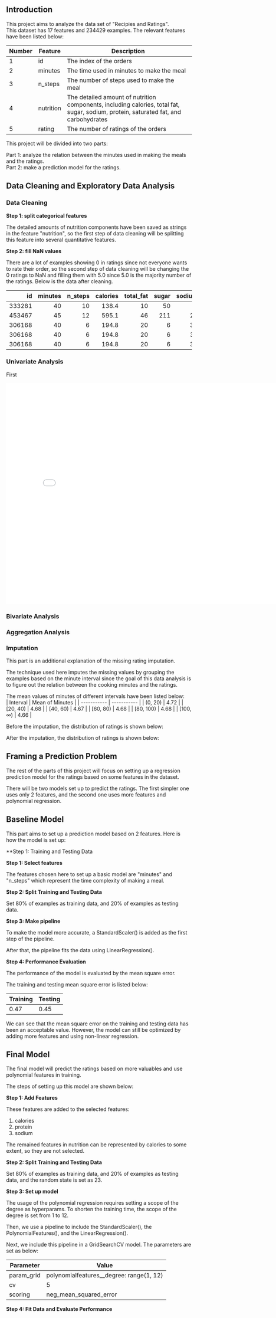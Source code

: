 ## Introduction ##  
This project aims to analyze the data set of "Recipies and Ratings".  
This dataset has 17 features and 234429 examples. The relevant features have been listed below:

| Number | Feature | Description |
| ----------- | ----------- | ----------- |
| 1 | id | The index of the orders |
| 2 | minutes | The time used in minutes to make the meal |
| 3 | n_steps | The number of steps used to make the meal |
| 4 | nutrition | The detailed amount of nutrition components, including calories, total fat, sugar, sodium, protein, saturated fat, and carbohydrates |
| 5 | rating | The number of ratings of the orders |

This project will be divided into two parts:

Part 1: analyze the relation between the minutes used in making the meals and the ratings.  
Part 2: make a prediction model for the ratings.

## Data Cleaning and Exploratory Data Analysis ##  
### Data Cleaning ###  

**Step 1: split categorical features**  

The detailed amounts of nutrition components have been saved as strings in the feature "nutrition", so the first step of data cleaning will be splitting this feature into several quantitative features.  

**Step 2: fill NaN values**  

There are a lot of examples showing 0 in ratings since not everyone wants to rate their order, so the second step of data cleaning will be changing the 0 ratings to NaN and filling them with 5.0 since 5.0 is the majority number of the ratings. Below is the data after cleaning.  

|     id |   minutes |   n_steps |   calories |   total_fat |   sugar |   sodium |   protein |   saturated_fat |   carbohydrates |   rating | minutes_interval   |
|-------:|----------:|----------:|-----------:|------------:|--------:|---------:|----------:|----------------:|----------------:|---------:|:-------------------|
| 333281 |        40 |        10 |      138.4 |          10 |      50 |        3 |         3 |              19 |               6 |        4 | [40, 60)           |
| 453467 |        45 |        12 |      595.1 |          46 |     211 |       22 |        13 |              51 |              26 |        5 | [40, 60)           |
| 306168 |        40 |         6 |      194.8 |          20 |       6 |       32 |        22 |              36 |               3 |        5 | [40, 60)           |
| 306168 |        40 |         6 |      194.8 |          20 |       6 |       32 |        22 |              36 |               3 |        5 | [40, 60)           |
| 306168 |        40 |         6 |      194.8 |          20 |       6 |       32 |        22 |              36 |               3 |        5 | [40, 60)           |  

### Univariate Analysis ###  

First  


<iframe src="assets/uni-1.html" width="800" height="600" frameborder="0"></iframe>

### Bivariate Analysis ###  

### Aggregation Analysis ###
 

### Imputation ###  
This part is an additional explanation of the missing rating imputation.  

The technique used here imputes the missing values by grouping the examples based on the minute interval since the goal of this data analysis is to figure out the relation between the cooking minutes and the ratings.  

The mean values of minutes of different intervals have been listed below:  
| Interval | Mean of Minutes |
| ----------- | ----------- |
| (0, 20) | 4.72 |
| [20, 40) | 4.68 |
| [40, 60) | 4.67 |
| [60, 80) | 4.68 | 
| [80, 100) | 4.68 |
| [100, ∞) | 4.66 |  

Before the imputation, the distribution of ratings is shown below:  

After the imputation, the distribution of ratings is shown below:  


## Framing a Prediction Problem ##  
The rest of the parts of this project will focus on setting up a regression prediction model for the ratings based on some features in the dataset.  

There will be two models set up to predict the ratings. The first simpler one uses only 2 features, and the second one uses more features and polynomial regression.  

## Baseline Model ##  
This part aims to set up a prediction model based on 2 features. Here is how the model is set up:  

**Step 1: Training and Testing Data 

**Step 1: Select features**  

The features chosen here to set up a basic model are "minutes" and "n_steps" which represent the time complexity of making a meal.  

**Step 2: Split Training and Testing Data**  

Set 80% of examples as training data, and 20% of examples as testing data.

**Step 3: Make pipeline**  

To make the model more accurate, a StandardScaler() is added as the first step of the pipeline.  

After that, the pipeline fits the data using LinearRegression().  

**Step 4: Performance Evaluation**  

The performance of the model is evaluated by the mean square error.  

The training and testing mean square error is listed below:

| Training | Testing |
| -------- | ------- |
| 0.47 | 0.45 |  

We can see that the mean square error on the training and testing data has been an acceptable value. However, the model can still be optimized by adding more features and using non-linear regression.

## Final Model ##  

The final model will predict the ratings based on more valuables and use polynomial features in training.  

The steps of setting up this model are shown below:  

**Step 1: Add Features**

These features are added to the selected features:  
1. calories
2. protein
3. sodium

The remained features in nutrition can be represented by calories to some extent, so they are not selected.  

**Step 2: Split Training and Testing Data**  

Set 80% of examples as training data, and 20% of examples as testing data, and the random state is set as 23.  

**Step 3: Set up model**

The usage of the polynomial regression requires setting a scope of the degree as hyperparams. To shorten the training time, the scope of the degree is set from 1 to 12.  

Then, we use a pipeline to include the StandardScaler(), the PolynomialFeatures(), and the LinearRegression().  

Next, we include this pipeline in a GridSearchCV model. The parameters are set as below:  

| Parameter | Value |
| --------- | ----- |
| param_grid | polynomialfeatures__degree: range(1, 12) |
| cv | 5 |
| scoring | neg_mean_squared_error |  

**Step 4: Fit Data and Evaluate Performance**




